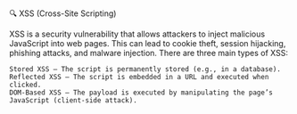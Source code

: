 🔍 XSS (Cross-Site Scripting) 

XSS is a security vulnerability that allows attackers to inject malicious JavaScript into web pages. This can lead to cookie theft, session hijacking, phishing attacks, and malware injection. There are three main types of XSS:

    Stored XSS – The script is permanently stored (e.g., in a database).
    Reflected XSS – The script is embedded in a URL and executed when clicked.
    DOM-Based XSS – The payload is executed by manipulating the page’s JavaScript (client-side attack).
